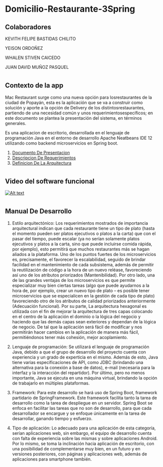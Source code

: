 # Domicilio-Restaurante-3Spring
## Colaboradores

KEVITH FELIPE BASTIDAS CHILITO

YEISON ORDOÑEZ

WHALEN STIVEN CAICEDO

JUAN DAVID MUÑOZ PASQUEL
#

## Contexto de la app

Mac Restaurant surge como una nueva opción para losrestaurantes de la ciudad de
Popayán, esta es la aplicación que se va a construir como solución y aporte a
la opción de Delivery de los distintosrestaurantes, partiendo de una necesidad
común y unos requerimientosespecíficos; en este documento se plantea la
presentación del sistema, en términos generales.

Es una aplicacion de escritorio, desarrollada en el lenguaje de programación Java
en el entorno de desarrollo Apache Neatbeans IDE 12 utilizando como backend
microservicios en Spring boot.

1. [Documento De Presentacion](https://drive.google.com/file/d/11ztUjuVNEuCKLFDDbbKhuJJGnAZrLAZK/view?usp=sharing)
2. [Descripcion De Requerimientos](https://drive.google.com/file/d/1G5MbKziyzrnuAYTUFZdLjj8x8PVeNlrU/view?usp=sharing)
3. [Definicion De La Arquitectura](https://drive.google.com/file/d/1zyhaZ5ZKF5dCqTpysxy1SGf_9DRNLR7H/view?usp=sharing)
#

## Video del software funcional

[![Alt text](https://img.youtube.com/vi/lpYUCsV-dDo/0.jpg)](https://www.youtube.com/watch?v=lpYUCsV-dDo)

#

## Manual De Desarrollo

1. Estilo arquitectónico: Los requerimientos mostrados de importancia arquitectural indican que cada restaurante tiene un tipo de plato 
(hasta el momento pueden ser platos ejecutivos o platos a la carta) que con el pasar del tiempo, puede escalar (ya no serían solamente 
platos ejecutivos y platos a la carta, sino que puede incluirse comida rápida, por ejemplo), esto permitirá que muchos restaurantes más 
se hagan aliados a la plataforma. Uno de los puntos fuertes de los microservicios es, precisamente, el favorecer la escalabilidad, seguido 
de brindar facilidad en el mantenimiento de cada subsistema, además de permitir la reutilización de código a la hora de un nuevo reléase, 
favoreciendo así uno de los atributos priorizados (Mantenibilidad). Por otro lado, una de las grandes ventajas de los microservicios es que 
permite especializar muy bien ciertas tareas (algo que puede ayudarnos a la hora de, por ejemplo, crear un nuevo tipo de plato – es posible 
tener microservicios que se especialicen en la gestión de cada tipo de plato) favoreciendo otro de los atributos de calidad priorizados 
anteriormente (Adecuación funcional). 
Por su parte, La arquitectura hexagonal es utilizada con el fin de mejorar la arquitectura de tres capas colocando en el centro de la aplicación 
el dominio o la lógica del negocio y haciendo que las demás capas sean exteriores y dependan de la lógica de negocio. De tal que la aplicación 
será fácil de modificar y nos permitirán hacer cambios en la aplicación de manera más fácil, permitiéndonos tener más cohesión, mejor acoplamiento.

2. Lenguaje de programación: Se utilizará el lenguaje de programación Java, debido a que el grupo de desarrollo del proyecto cuenta con 
experiencia y un grado de experticia en el mismo. Además de esto, Java tiene varias especificaciones de API, como JDBC (brindando una alternativa 
para la conexión a base de datos), e-mail (necesaria para la interfaz y la interacción del repartidor). Por último, pero no menos importante, 
Java se ejecuta en una máquina virtual, brindando la opción de trabajarlo en múltiples plataformas.

3. Framework: Para este desarrollo se hará uso de Spring Boot, framework partidario de SpringFramework. Este framework facilita tanto la tarea de 
desarrollo como la tarea de despliegue en un servidor. Spring Boot se enfoca en facilitar las tareas que no son de desarrollo, para que cada 
desarrollador se encargue y se enfoque únicamente en la tarea de desarrollar, ganando tiempo y esfuerzo.

4. Tipo de aplicación: Lo adecuado para una aplicación de esta categoría, serían aplicaciones web, sin embargo, el equipo de desarrollo cuenta con 
falta de experiencia sobre las mismas y sobre aplicaciones Android. Por lo mismo, se toma la inclinación hacia aplicación de escritorio, con una 
posibilidad de complementarse muy bien, en un futuro y en versiones posteriores, con páginas y aplicaciones web, además de aplicaciones para smartphone 
también.

#

